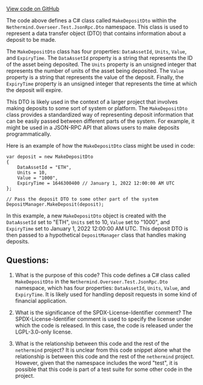 [View code on GitHub](https://github.com/nethermindeth/nethermind/Nethermind.Overseer.Test/JsonRpc/Dto/MakeDepositDto.cs)

The code above defines a C# class called `MakeDepositDto` within the `Nethermind.Overseer.Test.JsonRpc.Dto` namespace. This class is used to represent a data transfer object (DTO) that contains information about a deposit to be made. 

The `MakeDepositDto` class has four properties: `DataAssetId`, `Units`, `Value`, and `ExpiryTime`. The `DataAssetId` property is a string that represents the ID of the asset being deposited. The `Units` property is an unsigned integer that represents the number of units of the asset being deposited. The `Value` property is a string that represents the value of the deposit. Finally, the `ExpiryTime` property is an unsigned integer that represents the time at which the deposit will expire. 

This DTO is likely used in the context of a larger project that involves making deposits to some sort of system or platform. The `MakeDepositDto` class provides a standardized way of representing deposit information that can be easily passed between different parts of the system. For example, it might be used in a JSON-RPC API that allows users to make deposits programmatically. 

Here is an example of how the `MakeDepositDto` class might be used in code:

```
var deposit = new MakeDepositDto
{
    DataAssetId = "ETH",
    Units = 10,
    Value = "1000",
    ExpiryTime = 1646300400 // January 1, 2022 12:00:00 AM UTC
};

// Pass the deposit DTO to some other part of the system
DepositManager.MakeDeposit(deposit);
```

In this example, a new `MakeDepositDto` object is created with the `DataAssetId` set to "ETH", `Units` set to 10, `Value` set to "1000", and `ExpiryTime` set to January 1, 2022 12:00:00 AM UTC. This deposit DTO is then passed to a hypothetical `DepositManager` class that handles making deposits.
## Questions: 
 1. What is the purpose of this code?
   This code defines a C# class called `MakeDepositDto` in the `Nethermind.Overseer.Test.JsonRpc.Dto` namespace, which has four properties: `DataAssetId`, `Units`, `Value`, and `ExpiryTime`. It is likely used for handling deposit requests in some kind of financial application.

2. What is the significance of the SPDX-License-Identifier comment?
   The SPDX-License-Identifier comment is used to specify the license under which the code is released. In this case, the code is released under the LGPL-3.0-only license.

3. What is the relationship between this code and the rest of the `nethermind` project?
   It is unclear from this code snippet alone what the relationship is between this code and the rest of the `nethermind` project. However, given that the namespace includes the word "test", it is possible that this code is part of a test suite for some other code in the project.